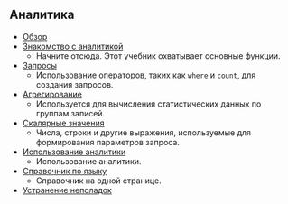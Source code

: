 
## Аналитика
* [Обзор](../articles/application-insights/app-insights-analytics.md)
* [Знакомство с аналитикой](../articles/application-insights/app-insights-analytics-tour.md)
  * Начните отсюда. Этот учебник охватывает основные функции.
* [Запросы](../articles/application-insights/app-insights-analytics-reference.md#queries)
  * Использование операторов, таких как `where` и `count`, для создания запросов.
* [Агрегирование](../articles/application-insights/app-insights-analytics-reference.md#aggregations)
  * Используется для вычисления статистических данных по группам записей.
* [Скалярные значения](../articles/application-insights/app-insights-analytics-reference.md#scalars)
  * Числа, строки и другие выражения, используемые для формирования параметров запроса.
* [Использование аналитики](../articles/application-insights/app-insights-analytics-using.md)
  * Использование аналитики.
* [Справочник по языку](../articles/application-insights/app-insights-analytics-reference.md)
  * Справочник на одной странице.
* [Устранение неполадок](../articles/application-insights/app-insights-analytics-troubleshooting.md)

<!---HONumber=AcomDC_0615_2016-->